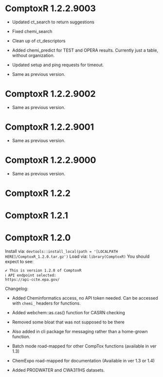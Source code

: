 <!-- NEWS.md is maintained by https://cynkra.github.io/fledge, do not edit -->

# ComptoxR 1.2.2.9003

- Updated ct_search to return suggestions
- Fixed chemi_search
- Clean up of ct_descriptors
- Added chemi_predict for TEST and OPERA results. Currently just a table, without organization.
- Updated setup and ping requests for timeout.


- Same as previous version.


# ComptoxR 1.2.2.9002

- Same as previous version.


# ComptoxR 1.2.2.9001

- Same as previous version.


# ComptoxR 1.2.2.9000

- Same as previous version.


# ComptoxR 1.2.2

# ComptoxR 1.2.1

# ComptoxR 1.2.0

Install via:
`devtools::install_local(path = '[LOCALPATH HERE]/ComptoxR_1.2.0.tar.gz')`
Load via: `library(ComptoxR)` You should expect to see:

```         
✔ This is version 1.2.0 of ComptoxR
ℹ API endpoint selected:
https://api-ccte.epa.gov/
```

Changelog:

-   Added Cheminformatics access, no API token needed. Can be accessed
    with `chemi_` headers for functions.
    
-   Added webchem::as.cas() function for CASRN checking

-   Removed some bloat that was not supposed to be there

-    Also added in cli package for messaging rather than a home-grown
    function.

-   Batch mode road-mapped for other CompTox functions (available in ver
    1.3)

-   ChemExpo road-mapped for documentation (Available in ver 1.3 or 1.4)

-   Added PRODWATER and CWA311HS datasets.
